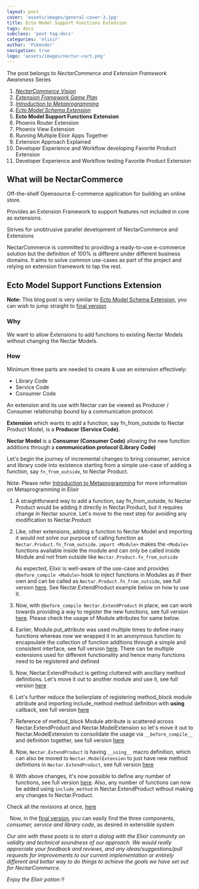 ```yaml
---
layout: post
cover: 'assets/images/general-cover-3.jpg'
title: Ecto Model Support Functions Extension
tags: docs
subclass: 'post tag-docs'
categories: 'elixir'
author: 'Pikender'
navigation: true
logo: 'assets/images/nectar-cart.png'
---
```


>
The post belongs to _NectarCommerce and Extension Framework Awareness_ Series
>
1. _[NectarCommerce Vision](http://vinsol.com/blog/2016/04/08/nectarcommerce-vision/)_
1. _[Extension Framework Game Plan](http://vinsol.com/blog/2016/04/12/extension-framework-game-plan/)_
1. _[Introduction to Metaprogramming](http://vinsol.com/blog/2016/04/14/introduction-to-metaprogramming/)_
1. _[Ecto Model Schema Extension](http://vinsol.com/blog/2016/04/15/ecto-model-schema-extension/)_
1. **Ecto Model Support Functions Extension**
1. Phoenix Router Extension
1. Phoenix View Extension
1. Running Multiple Elixir Apps Together
1. Extension Approach Explained
1. Developer Experience and Workflow developing Favorite Product Extension
1. Developer Experience and Workflow testing Favorite Product Extension


## What will be NectarCommerce

>
Off-the-shelf Opensource E-commerce application for building an online store.
>
Provides an Extension Framework to support features not included in core as extensions.
>
Strives for unobtrusive parallel development of NectarCommerce and Extensions

NectarCommerce is committed to providing a ready-to-use e-commerce solution but the definition of 100% is different under different business domains. It aims to solve common use-cases as part of the project and relying on extension framework to tap the rest.

## Ecto Model Support Functions Extension

>
**Note:** This blog post is very similar to [Ecto Model Schema Extension](http://vinsol.com/blog/2016/04/15/ecto-model-schema-extension/),
you can wish to jump straight to [final version](#final_version)

### Why

We want to allow Extensions to add functions to existing Nectar Models without changing the Nectar Models.

### How

Minimum three parts are needed to create & use an extension effectively:

- Library Code
- Service Code
- Consumer Code

An extension and its use with Nectar can be viewed as Producer / Consumer relationship bound by a communication protocol.

**Extension** which wants to add a function, say fn\_from\_outside to Nectar Product Model, is a **Producer (Service Code)**.

**Nectar Model** is a **Consumer (Consumer Code)** allowing the new function additions through a **communication protocol (Library Code)**

Let's begin the journey of incremental changes to bring consumer, service and library code into existence starting from a simple use-case of adding a function, say `fn_from_outside`, to Nectar Product.

>
Note: Please refer [Introduction to Metaprogramming](http://vinsol.com/blog/2016/04/14/introduction-to-metaprogramming/) for more information on Metaprogramming in Elixir

1.  A straightforward way to add a function, say fn\_from\_outside, to Nectar Product would be adding it directly in Nectar.Product, but it requires change in Nectar source. Let's move to the next step for avoiding any modification to Nectar.Product

    <script src="https://gist.github.com/pikender/a60a3c193f3077f648daa6f81f2c5f17/a0608017b19c05337e71bd79231e3562bf190131.js"></script>

    <script src="https://gist.github.com/pikender/c5aa7869610b006653bdae9e00cf360e/2cbcedac70352d0f83c358669381084b946bcb8b.js"></script>

1.  Like, other extensions, adding a function to Nectar Model and importing it would not solve our purpose of calling function as `Nectar.Product.fn_from_outside`.
    `import <Module>` makes the `<Module>` functions available inside the module and can only be called inside Module and not from outside like `Nectar.Product.fn_from_outside`

    As expected, Elixir is well-aware of the use-case and provides `@before_compile <Module>` hook to inject functions in Modules as if their own and can be called as  `Nectar.Product.fn_from_outside`, see full version [here](https://gist.github.com/pikender/892fd3707043bacecc73ad24ba45cdba/de73b334b169009ec247ae15d0e10707c9e1ee55). See Nectar.ExtendProduct example below on how to use it.

    <script src="https://gist.github.com/pikender/a60a3c193f3077f648daa6f81f2c5f17/c0d7f9f2aedaacffb8ca26fb778839e05d0ad868.js"></script>
    <script src="https://gist.github.com/pikender/a60a3c193f3077f648daa6f81f2c5f17/0f3a8d81e636a5e2a1b138e2a0eb0ddf545bfa0d.js"></script>

    <script src="https://gist.github.com/pikender/c5aa7869610b006653bdae9e00cf360e/2cbcedac70352d0f83c358669381084b946bcb8b.js"></script>

1.  Now, with `@before_compile Nectar.ExtendProduct` in place, we can work towards providing a way to register the new functions, see full version [here](https://gist.github.com/pikender/892fd3707043bacecc73ad24ba45cdba/2e7b4ee7ce7b76a70440ca256c612307e786c52c). Please check the usage of Module attributes for same below.

    <script src="https://gist.github.com/pikender/a60a3c193f3077f648daa6f81f2c5f17/8a9cc9d0f3f9b33fd3516ec3b0bd625946b7fe1d.js"></script>

    <script src="https://gist.github.com/pikender/c5aa7869610b006653bdae9e00cf360e/2cbcedac70352d0f83c358669381084b946bcb8b.js"></script>

1.  Earlier, Module.put_attribute was used multiple times to define many functions whereas now we wrapped it in an anonymous function to encapsulate the collection of function additions through a simple and consistent interface, see full version [here](https://gist.github.com/pikender/892fd3707043bacecc73ad24ba45cdba/0f75aef16bf12000068d331d5a4147c0a6f819d0). There can be multiple extensions used for different functionality and hence many functions need to be registered and defined

    <script src="https://gist.github.com/pikender/a60a3c193f3077f648daa6f81f2c5f17/020dd42284c391e64bac9b4a14c3a3bb97a0f621.js"></script>

    <script src="https://gist.github.com/pikender/c5aa7869610b006653bdae9e00cf360e/2cbcedac70352d0f83c358669381084b946bcb8b.js"></script>

1.  Now, Nectar.ExtendProduct is getting cluttered with ancillary method definitions. Let's move it out to another module and use it, see full version [here](https://gist.github.com/pikender/892fd3707043bacecc73ad24ba45cdba/d9883af5365109c349363ffa38e2a13ad30bc9d2)

    <script src="https://gist.github.com/pikender/a60a3c193f3077f648daa6f81f2c5f17/447cdad10471f9ab7c47c0352070ae00dde12f03.js"></script>

    <script src="https://gist.github.com/pikender/c5aa7869610b006653bdae9e00cf360e/2cbcedac70352d0f83c358669381084b946bcb8b.js"></script>

1.  Let's further reduce the boilerplate of registering method_block module attribute and importing include_method method definition with __using__ callback, see full version [here](https://gist.github.com/pikender/892fd3707043bacecc73ad24ba45cdba/1ba90f0e6e86e87c1e116d62d8e9eaf4ee42b37c)

    <script src="https://gist.github.com/pikender/a60a3c193f3077f648daa6f81f2c5f17/2125c83a64300b108c21048a35b8436d3f281764.js"></script>
    <script src="https://gist.github.com/pikender/a60a3c193f3077f648daa6f81f2c5f17/ad4a872557c8906389198e0ba3aafde3dd69fac4.js"></script>

    <script src="https://gist.github.com/pikender/c5aa7869610b006653bdae9e00cf360e/2cbcedac70352d0f83c358669381084b946bcb8b.js"></script>

1.  Reference of method_block Module attribute is scattered across Nectar.ExtendProduct and Nectar.ModelExtension so let's move it out to Nectar.ModelExtension to consolidate the usage via `__before_compile__` and definition together, see full version [here](https://gist.github.com/pikender/892fd3707043bacecc73ad24ba45cdba/8b21ccb99dbdb507c25b5e9d3f3fdfe72fc8bec1)

    <script src="https://gist.github.com/pikender/a60a3c193f3077f648daa6f81f2c5f17/71a8f9cce9f4d3607ac2e0ee35123404bbd8b6dc.js"></script>

    <script src="https://gist.github.com/pikender/c5aa7869610b006653bdae9e00cf360e/2cbcedac70352d0f83c358669381084b946bcb8b.js"></script>

1.  Now, `Nectar.ExtendProduct` is having `__using__` macro definition, which can also be moved to `Nectar.ModelExtension` to just have new method defintions in `Nectar.ExtendProduct`, see full version [here](https://gist.github.com/pikender/892fd3707043bacecc73ad24ba45cdba/b985b7af90e558773d974bcb34658eae222ea2b7)

    <script src="https://gist.github.com/pikender/a60a3c193f3077f648daa6f81f2c5f17/e2dc2266dfecd0e35bfebdd5c39a88df1b291fc9.js"></script>

    <script src="https://gist.github.com/pikender/c5aa7869610b006653bdae9e00cf360e/2cbcedac70352d0f83c358669381084b946bcb8b.js"></script>

1.  With above changes, it's now possible to define any number of functions, see full version [here](https://gist.github.com/pikender/892fd3707043bacecc73ad24ba45cdba/56e57c15324c99c7355e6d418cf7286a0d1afbeb). Also, any number of functions can now be added using `include_method` in Nectar.ExtendProduct without making any changes to Nectar.Product.

    <script src="https://gist.github.com/pikender/a60a3c193f3077f648daa6f81f2c5f17/fcb09e32bb34d11d78833895fe321228c40eb6e7.js"></script>

    <script src="https://gist.github.com/pikender/c5aa7869610b006653bdae9e00cf360e.js"></script>

Check all the revisions at once, [here](https://gist.github.com/pikender/892fd3707043bacecc73ad24ba45cdba/revisions)

<a name="final_version">&nbsp;</a> Now, in the [final version](https://gist.github.com/pikender/892fd3707043bacecc73ad24ba45cdba), you can easily find the three components, _consumer, service and library code_, as desired in extensible system

<script src="https://gist.github.com/pikender/892fd3707043bacecc73ad24ba45cdba.js"></script>

>
_Our aim with these posts is to start a dialog with the Elixir community on validity and technical soundness of our approach. We would really appreciate your feedback and reviews, and any ideas/suggestions/pull requests for improvements to our current implementation or entirely different and better way to do things to achieve the goals we have set out for NectarCommerce._

_Enjoy the Elixir potion !!_
